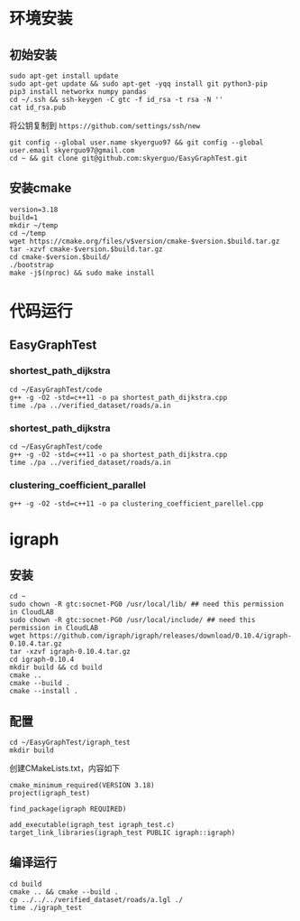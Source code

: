 # 环境安装

## 初始安装

```
sudo apt-get install update
sudo apt-get update && sudo apt-get -yqq install git python3-pip
pip3 install networkx numpy pandas
cd ~/.ssh && ssh-keygen -C gtc -f id_rsa -t rsa -N ''
cat id_rsa.pub
```

将公钥复制到 `https://github.com/settings/ssh/new`

```
git config --global user.name skyerguo97 && git config --global user.email skyerguo97@gmail.com
cd ~ && git clone git@github.com:skyerguo/EasyGraphTest.git
```

## 安装cmake

```
version=3.18
build=1
mkdir ~/temp
cd ~/temp
wget https://cmake.org/files/v$version/cmake-$version.$build.tar.gz
tar -xzvf cmake-$version.$build.tar.gz
cd cmake-$version.$build/
./bootstrap
make -j$(nproc) && sudo make install
```

# 代码运行

## EasyGraphTest

### shortest_path_dijkstra

```
cd ~/EasyGraphTest/code
g++ -g -O2 -std=c++11 -o pa shortest_path_dijkstra.cpp
time ./pa ../verified_dataset/roads/a.in
```

### shortest_path_dijkstra

```
cd ~/EasyGraphTest/code
g++ -g -O2 -std=c++11 -o pa shortest_path_dijkstra.cpp
time ./pa ../verified_dataset/roads/a.in
```

### clustering_coefficient_parallel
```
g++ -g -O2 -std=c++11 -o pa clustering_coefficient_parellel.cpp
```



# igraph

## 安装

```
cd ~
sudo chown -R gtc:socnet-PG0 /usr/local/lib/ ## need this permission in CloudLAB
sudo chown -R gtc:socnet-PG0 /usr/local/include/ ## need this permission in CloudLAB
wget https://github.com/igraph/igraph/releases/download/0.10.4/igraph-0.10.4.tar.gz
tar -xzvf igraph-0.10.4.tar.gz
cd igraph-0.10.4
mkdir build && cd build
cmake ..
cmake --build .
cmake --install .
```

## 配置
```
cd ~/EasyGraphTest/igraph_test
mkdir build
```

创建CMakeLists.txt，内容如下
```
cmake_minimum_required(VERSION 3.18)
project(igraph_test)

find_package(igraph REQUIRED)

add_executable(igraph_test igraph_test.c)
target_link_libraries(igraph_test PUBLIC igraph::igraph)
```

## 编译运行

```
cd build
cmake .. && cmake --build .
cp ../../../verified_dataset/roads/a.lgl ./
time ./igraph_test
```